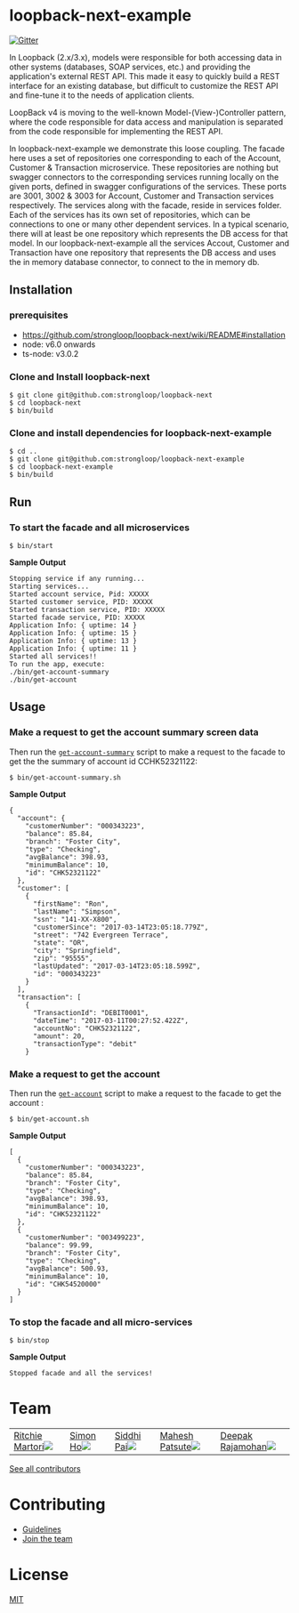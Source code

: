 # loopback-next-example

[![Gitter](https://img.shields.io/gitter/room/nwjs/nw.js.svg)](https://gitter.im/strongloop/loopback)

In Loopback (2.x/3.x), models were responsible for both accessing data in other systems (databases, SOAP services, etc.) and providing the application's external REST API. This made it easy to quickly build a REST interface for an existing database, but difficult to customize the REST API and fine-tune it to the needs of application clients.

LoopBack v4 is moving to the well-known Model-(View-)Controller pattern, where the code responsible for data access and manipulation is separated from the code responsible for implementing the REST API.

In loopback-next-example we demonstrate this loose coupling. The facade here uses a set of repositories one corresponding to each of the Account, Customer & Transaction microservice. These repositories are nothing but swagger connectors to the corresponding services running locally on the given ports, defined in swagger configurations of the services. These ports are 3001, 3002 & 3003 for Account, Customer and Transaction services respectively. The services along with the facade, reside in services folder. Each of the services has its own set of repositories, which can be connections to one or many other dependent services. In a typical scenario, there will at least be one repository which represents the DB access for that model. In our loopback-next-example all the services Accout, Customer and Transaction have one repository that represents the DB access and uses the in memory database connector, to connect to the in memory db.

## Installation

### prerequisites
 - https://github.com/strongloop/loopback-next/wiki/README#installation
 - node: v6.0 onwards
 - ts-node: v3.0.2

### Clone and Install loopback-next
```
$ git clone git@github.com:strongloop/loopback-next
$ cd loopback-next
$ bin/build
```

### Clone and install dependencies for loopback-next-example
```
$ cd ..
$ git clone git@github.com:strongloop/loopback-next-example
$ cd loopback-next-example
$ bin/build
```

## Run

### To start the facade and all microservices

```
$ bin/start
```
**Sample Output**
```
Stopping service if any running...
Starting services...
Started account service, Pid: XXXXX
Started customer service, PID: XXXXX
Started transaction service, PID: XXXXX
Started facade service, PID: XXXXX
Application Info: { uptime: 14 }
Application Info: { uptime: 15 }
Application Info: { uptime: 13 }
Application Info: { uptime: 11 }
Started all services!!
To run the app, execute: 
./bin/get-account-summary
./bin/get-account
```

## Usage

### Make a request to get the account summary screen data

Then run the [`get-account-summary`](https://github.com/strongloop/loopback-next-example/blob/master/bin/get-account-summary#L2)
script to make a request to the facade to get the the summary of account id CCHK52321122:
```
$ bin/get-account-summary.sh
```
**Sample Output**
```
{
  "account": {
    "customerNumber": "000343223",
    "balance": 85.84,
    "branch": "Foster City",
    "type": "Checking",
    "avgBalance": 398.93,
    "minimumBalance": 10,
    "id": "CHK52321122"
  },
  "customer": [
    {
      "firstName": "Ron",
      "lastName": "Simpson",
      "ssn": "141-XX-X800",
      "customerSince": "2017-03-14T23:05:18.779Z",
      "street": "742 Evergreen Terrace",
      "state": "OR",
      "city": "Springfield",
      "zip": "95555",
      "lastUpdated": "2017-03-14T23:05:18.599Z",
      "id": "000343223"
    }
  ],
  "transaction": [
    {
      "TransactionId": "DEBIT0001",
      "dateTime": "2017-03-11T00:27:52.422Z",
      "accountNo": "CHK52321122",
      "amount": 20,
      "transactionType": "debit"
    }
```

### Make a request to get the account

Then run the [`get-account`](https://github.com/strongloop/loopback-next-example/blob/master/bin/get-account#L2)
script to make a request to the facade to get the account :
```
$ bin/get-account.sh
```
**Sample Output**
```
[
  {
    "customerNumber": "000343223",
    "balance": 85.84,
    "branch": "Foster City",
    "type": "Checking",
    "avgBalance": 398.93,
    "minimumBalance": 10,
    "id": "CHK52321122"
  },
  {
    "customerNumber": "003499223",
    "balance": 99.99,
    "branch": "Foster City",
    "type": "Checking",
    "avgBalance": 500.93,
    "minimumBalance": 10,
    "id": "CHK54520000"
  }
]
```

### To stop the facade and all micro-services

```
$ bin/stop
```
**Sample Output**
```
Stopped facade and all the services!
```

# Team

<table>
<tr>
<td><a href="http://github.com/ritch">Ritchie Martori<img src="https://avatars2.githubusercontent.com/u/462228?v=3&s=60"></a></td>
<td><a href="http://github.com/superkhau">Simon Ho<img src="https://avatars1.githubusercontent.com/u/1617364?v=3&s=60"></a></td>
<td><a href="http://github.com/siddhipai">Siddhi Pai<img src="https://avatars0.githubusercontent.com/u/15273582?v=3&u=d53eb3a459e72484c0ffed865c4e41f9ed9b4fdf&s=60"></a></td>
<td><a href="http://github.com/mpatsute">Mahesh Patsute<img src="https://avatars3.githubusercontent.com/u/24725376?v=3&s=60"></a></td>
<td><a href="http://github.com/deepakrkris">Deepak Rajamohan<img src="https://avatars2.githubusercontent.com/u/7688315?v=3&s=60"></a></td>
</tr>
</table>

[See all contributors](https://github.com/strongloop/loopback-next-example/graphs/contributors)

# Contributing

 - [Guidelines]()
 - [Join the team]()

# License

[MIT](https://github.com/strongloop/loopback-next-example/blob/master/LICENSE)
